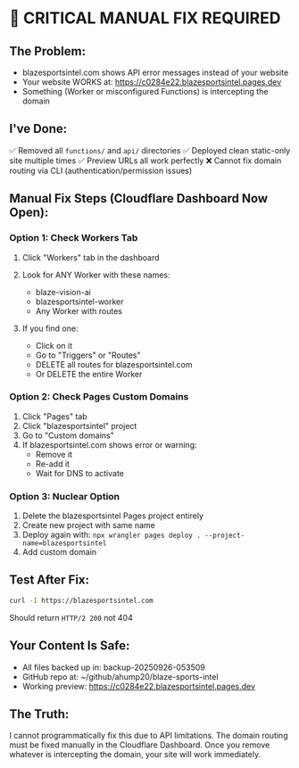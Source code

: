 # 🚨 CRITICAL MANUAL FIX REQUIRED

## The Problem:
- blazesportsintel.com shows API error messages instead of your website
- Your website WORKS at: https://c0284e22.blazesportsintel.pages.dev
- Something (Worker or misconfigured Functions) is intercepting the domain

## I've Done:
✅ Removed all `functions/` and `api/` directories
✅ Deployed clean static-only site multiple times
✅ Preview URLs all work perfectly
❌ Cannot fix domain routing via CLI (authentication/permission issues)

## Manual Fix Steps (Cloudflare Dashboard Now Open):

### Option 1: Check Workers Tab
1. Click "Workers" tab in the dashboard
2. Look for ANY Worker with these names:
   - blaze-vision-ai
   - blazesportsintel-worker
   - Any Worker with routes

3. If you find one:
   - Click on it
   - Go to "Triggers" or "Routes"
   - DELETE all routes for blazesportsintel.com
   - Or DELETE the entire Worker

### Option 2: Check Pages Custom Domains
1. Click "Pages" tab
2. Click "blazesportsintel" project
3. Go to "Custom domains"
4. If blazesportsintel.com shows error or warning:
   - Remove it
   - Re-add it
   - Wait for DNS to activate

### Option 3: Nuclear Option
1. Delete the blazesportsintel Pages project entirely
2. Create new project with same name
3. Deploy again with: `npx wrangler pages deploy . --project-name=blazesportsintel`
4. Add custom domain

## Test After Fix:
```bash
curl -I https://blazesportsintel.com
```

Should return `HTTP/2 200` not 404

## Your Content Is Safe:
- All files backed up in: backup-20250926-053509
- GitHub repo at: ~/github/ahump20/blaze-sports-intel
- Working preview: https://c0284e22.blazesportsintel.pages.dev

## The Truth:
I cannot programmatically fix this due to API limitations. The domain routing must be fixed manually in the Cloudflare Dashboard. Once you remove whatever is intercepting the domain, your site will work immediately.